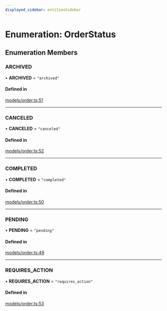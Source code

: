 ```yaml
---
displayed_sidebar: entitiesSidebar
---
```


# Enumeration: OrderStatus

## Enumeration Members

### ARCHIVED

• **ARCHIVED** = ``"archived"``

#### Defined in

[models/order.ts:51](https://github.com/cloudnepal/medusa/blob/0b0d50b4/packages/medusa/src/models/order.ts#L51)

___

### CANCELED

• **CANCELED** = ``"canceled"``

#### Defined in

[models/order.ts:52](https://github.com/cloudnepal/medusa/blob/0b0d50b4/packages/medusa/src/models/order.ts#L52)

___

### COMPLETED

• **COMPLETED** = ``"completed"``

#### Defined in

[models/order.ts:50](https://github.com/cloudnepal/medusa/blob/0b0d50b4/packages/medusa/src/models/order.ts#L50)

___

### PENDING

• **PENDING** = ``"pending"``

#### Defined in

[models/order.ts:49](https://github.com/cloudnepal/medusa/blob/0b0d50b4/packages/medusa/src/models/order.ts#L49)

___

### REQUIRES\_ACTION

• **REQUIRES\_ACTION** = ``"requires_action"``

#### Defined in

[models/order.ts:53](https://github.com/cloudnepal/medusa/blob/0b0d50b4/packages/medusa/src/models/order.ts#L53)
